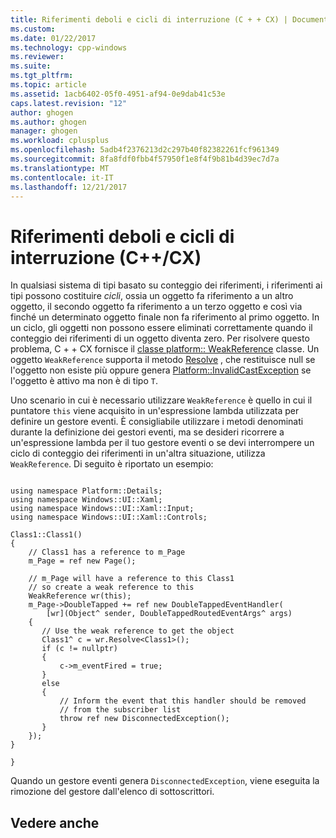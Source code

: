 ```yaml
---
title: Riferimenti deboli e cicli di interruzione (C + + CX) | Documenti Microsoft
ms.custom: 
ms.date: 01/22/2017
ms.technology: cpp-windows
ms.reviewer: 
ms.suite: 
ms.tgt_pltfrm: 
ms.topic: article
ms.assetid: 1acb6402-05f0-4951-af94-0e9dab41c53e
caps.latest.revision: "12"
author: ghogen
ms.author: ghogen
manager: ghogen
ms.workload: cplusplus
ms.openlocfilehash: 5adb4f2376213d2c297b40f82382261fcf961349
ms.sourcegitcommit: 8fa8fdf0fbb4f57950f1e8f4f9b81b4d39ec7d7a
ms.translationtype: MT
ms.contentlocale: it-IT
ms.lasthandoff: 12/21/2017
---
```

# <a name="weak-references-and-breaking-cycles-ccx"></a>Riferimenti deboli e cicli di interruzione (C++/CX)
In qualsiasi sistema di tipi basato su conteggio dei riferimenti, i riferimenti ai tipi possono costituire *cicli*, ossia un oggetto fa riferimento a un altro oggetto, il secondo oggetto fa riferimento a un terzo oggetto e così via finché un determinato oggetto finale non fa riferimento al primo oggetto. In un ciclo, gli oggetti non possono essere eliminati correttamente quando il conteggio dei riferimenti di un oggetto diventa zero. Per risolvere questo problema, C + + CX fornisce il [classe platform:: WeakReference](../cppcx/platform-weakreference-class.md) classe. Un oggetto `WeakReference` supporta il metodo [Resolve](../cppcx/platform-weakreference-class.md#resolve) , che restituisce null se l'oggetto non esiste più oppure genera [Platform::InvalidCastException](../cppcx/platform-invalidcastexception-class.md) se l'oggetto è attivo ma non è di tipo `T`.  
  
 Uno scenario in cui è necessario utilizzare `WeakReference` è quello in cui il puntatore `this` viene acquisito in un'espressione lambda utilizzata per definire un gestore eventi. È consigliabile utilizzare i metodi denominati durante la definizione dei gestori eventi, ma se desideri ricorrere a un'espressione lambda per il tuo gestore eventi o se devi interrompere un ciclo di conteggio dei riferimenti in un'altra situazione, utilizza `WeakReference`. Di seguito è riportato un esempio:  
  
```  
  
using namespace Platform::Details;  
using namespace Windows::UI::Xaml;  
using namespace Windows::UI::Xaml::Input;  
using namespace Windows::UI::Xaml::Controls;  
  
Class1::Class1()  
{  
    // Class1 has a reference to m_Page  
    m_Page = ref new Page();  
  
    // m_Page will have a reference to this Class1  
    // so create a weak reference to this  
    WeakReference wr(this);  
    m_Page->DoubleTapped += ref new DoubleTappedEventHandler(   
        [wr](Object^ sender, DoubleTappedRoutedEventArgs^ args)  
    {  
       // Use the weak reference to get the object  
       Class1^ c = wr.Resolve<Class1>();  
       if (c != nullptr)  
       {  
           c->m_eventFired = true;  
       }  
       else  
       {  
           // Inform the event that this handler should be removed  
           // from the subscriber list  
           throw ref new DisconnectedException();  
       }  
    });   
}  
  
}  
```  
  
 Quando un gestore eventi genera `DisconnectedException`, viene eseguita la rimozione del gestore dall'elenco di sottoscrittori.  
  
## <a name="see-also"></a>Vedere anche  


